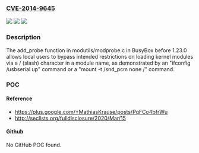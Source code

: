 ### [CVE-2014-9645](https://cve.mitre.org/cgi-bin/cvename.cgi?name=CVE-2014-9645)
![](https://img.shields.io/static/v1?label=Product&message=n%2Fa&color=blue)
![](https://img.shields.io/static/v1?label=Version&message=n%2Fa&color=blue)
![](https://img.shields.io/static/v1?label=Vulnerability&message=n%2Fa&color=brighgreen)

### Description

The add_probe function in modutils/modprobe.c in BusyBox before 1.23.0 allows local users to bypass intended restrictions on loading kernel modules via a / (slash) character in a module name, as demonstrated by an "ifconfig /usbserial up" command or a "mount -t /snd_pcm none /" command.

### POC

#### Reference
- https://plus.google.com/+MathiasKrause/posts/PqFCo4bfrWu
- http://seclists.org/fulldisclosure/2020/Mar/15

#### Github
No GitHub POC found.

